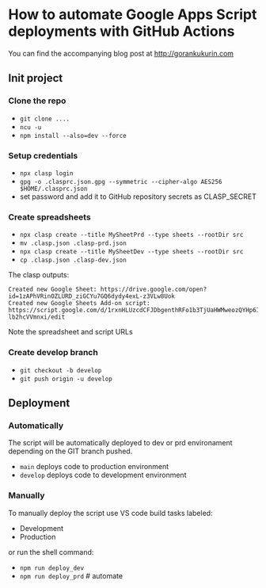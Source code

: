 # How to automate Google Apps Script deployments with GitHub Actions

You can find the accompanying blog post at http://gorankukurin.com

## Init project

### Clone the repo

- `git clone ....`
- `ncu -u`
- `npm install --also=dev --force`

### Setup credentials

- `npx clasp login`
- `gpg -o .clasprc.json.gpg --symmetric --cipher-algo AES256 $HOME/.clasprc.json`
- set password and add it to GitHub repository secrets as CLASP_SECRET

### Create spreadsheets

- `npx clasp create --title MySheetPrd --type sheets --rootDir src`
- `mv .clasp.json .clasp-prd.json`
- `npx clasp create --title MySheetDev --type sheets --rootDir src`
- `cp .clasp.json .clasp-dev.json`

The clasp outputs:

```
Created new Google Sheet: https://drive.google.com/open?id=1zAPhVRinOZLURD_ziGCYu7GQ6dydy4exL-z3VLw8Uok
Created new Google Sheets Add-on script: https://script.google.com/d/1rxnHLUzcdCFJDbgenthRFo1b3TjUaHWMweozQYHp6IrV-lb2hcVVmnxi/edit
```

Note the spreadsheet and script URLs

### Create develop branch

- `git checkout -b develop`
- `git push origin -u develop`

## Deployment

### Automatically

The script will be automatically deployed to dev or prd environament depending on the GIT branch pushed.

- `main` deploys code to production environment
- `develop` deploys code to development environment

### Manually

To manually deploy the script use VS code build tasks labeled:

- Development
- Production

or run the shell command:

- `npm run deploy_dev`
- `npm run deploy_prd`
#   a u t o m a t e  
 